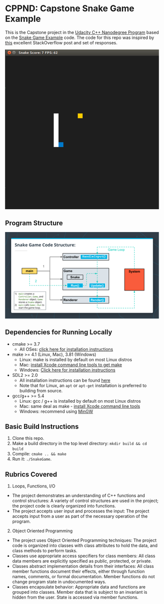 # CPPND: Capstone Snake Game Example

This is the Capstone project in the [Udacity C++ Nanodegree Program](https://www.udacity.com/course/c-plus-plus-nanodegree--nd213) based on the [Snake Game Example](https://github.com/udacity/CppND-Capstone-Snake-Game) code. The code for this repo was inspired by [this](https://codereview.stackexchange.com/questions/212296/snake-game-in-c-with-sdl) excellent StackOverflow post and set of responses.

<img src="snake_game.gif"/>

## Program Structure

<img src="structure.png"/>

## Dependencies for Running Locally
* cmake >= 3.7
  * All OSes: [click here for installation instructions](https://cmake.org/install/)
* make >= 4.1 (Linux, Mac), 3.81 (Windows)
  * Linux: make is installed by default on most Linux distros
  * Mac: [install Xcode command line tools to get make](https://developer.apple.com/xcode/features/)
  * Windows: [Click here for installation instructions](http://gnuwin32.sourceforge.net/packages/make.htm)
* SDL2 >= 2.0
  * All installation instructions can be found [here](https://wiki.libsdl.org/Installation)
  * Note that for Linux, an `apt` or `apt-get` installation is preferred to building from source.
* gcc/g++ >= 5.4
  * Linux: gcc / g++ is installed by default on most Linux distros
  * Mac: same deal as make - [install Xcode command line tools](https://developer.apple.com/xcode/features/)
  * Windows: recommend using [MinGW](http://www.mingw.org/)

## Basic Build Instructions

1. Clone this repo.
2. Make a build directory in the top level directory: `mkdir build && cd build`
3. Compile: `cmake .. && make`
4. Run it: `./SnakeGame`.

## Rubrics Covered

1. Loops, Functions, I/O
  * The project demonstrates an understanding of C++ functions and control structures: A variety of control structures are used in the project; the project code is clearly organized into functions.
  * The project accepts user input and processes the input: The project accepts input from a user as part of the necessary operation of the program.
2. Object Oriented Programming
  * The project uses Object Oriented Programming techniques: The project code is organized into classes with class attributes to hold the data, and class methods to perform tasks.
  * Classes use appropriate access specifiers for class members: All class data members are explicitly specified as public, protected, or private.
  * Classes abstract implementation details from their interfaces: All class member functions document their effects, either through function names, comments, or formal documentation. Member functions do not change program state in undocumented ways.
  * Classes encapsulate behavior: Appropriate data and functions are grouped into classes. Member data that is subject to an invariant is hidden from the user. State is accessed via member functions.
